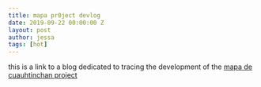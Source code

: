 ```yaml
---
title: mapa pr0ject devlog
date: 2019-09-22 00:00:00 Z
layout: post
author: jessa
tags: [hot]
---
```


<p> 
	this is a link to a blog dedicated to tracing the development of the <a href="https://mapadevlog.tumblr.com/">mapa de cuauhtinchan project</a>
</p>
